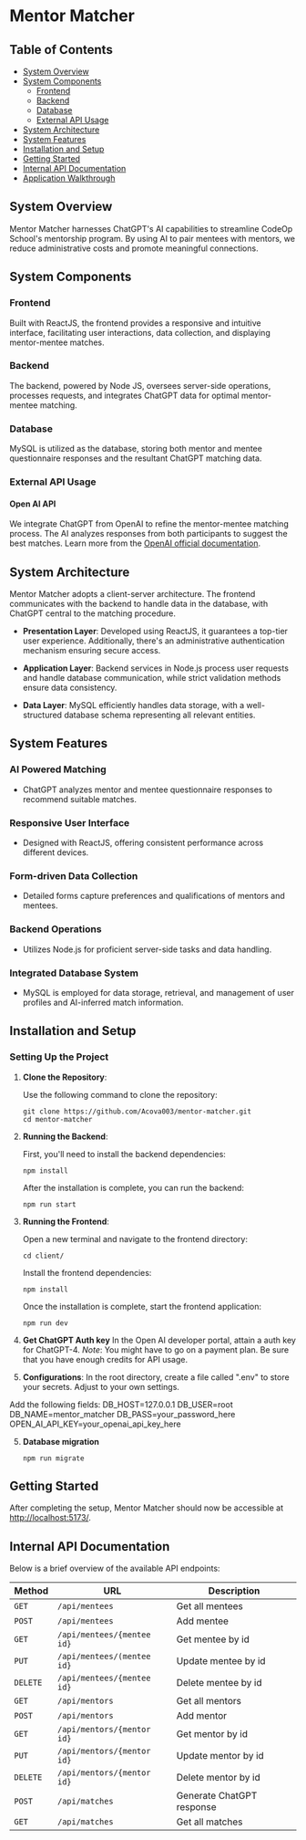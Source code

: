 # Mentor Matcher

## Table of Contents

- [System Overview](#system-overview)
- [System Components](#system-components)
  - [Frontend](#frontend)
  - [Backend](#backend)
  - [Database](#database)
  - [External API Usage](#external-api-usage)
- [System Architecture](#system-architecture)
- [System Features](#system-features)
- [Installation and Setup](#installation-and-setup)
- [Getting Started](#getting-started)
- [Internal API Documentation](#internal-api-documentation)
- [Application Walkthrough](#application-walkthrough)

## System Overview

Mentor Matcher harnesses ChatGPT's AI capabilities to streamline CodeOp School's mentorship program. By using AI to pair mentees with mentors, we reduce administrative costs and promote meaningful connections.

## System Components

### Frontend

Built with ReactJS, the frontend provides a responsive and intuitive interface, facilitating user interactions, data collection, and displaying mentor-mentee matches.

### Backend

The backend, powered by Node JS, oversees server-side operations, processes requests, and integrates ChatGPT data for optimal mentor-mentee matching.

### Database

MySQL is utilized as the database, storing both mentor and mentee questionnaire responses and the resultant ChatGPT matching data.

### External API Usage

#### Open AI API

We integrate ChatGPT from OpenAI to refine the mentor-mentee matching process. The AI analyzes responses from both participants to suggest the best matches. Learn more from the [OpenAI official documentation](https://platform.openai.com/docs/guides/gpt).

## System Architecture

Mentor Matcher adopts a client-server architecture. The frontend communicates with the backend to handle data in the database, with ChatGPT central to the matching procedure.

- **Presentation Layer**: Developed using ReactJS, it guarantees a top-tier user experience. Additionally, there's an administrative authentication mechanism ensuring secure access.
  
- **Application Layer**: Backend services in Node.js process user requests and handle database communication, while strict validation methods ensure data consistency.
  
- **Data Layer**: MySQL efficiently handles data storage, with a well-structured database schema representing all relevant entities.

## System Features

### AI Powered Matching

- ChatGPT analyzes mentor and mentee questionnaire responses to recommend suitable matches.

### Responsive User Interface

- Designed with ReactJS, offering consistent performance across different devices.

### Form-driven Data Collection

- Detailed forms capture preferences and qualifications of mentors and mentees.

### Backend Operations

- Utilizes Node.js for proficient server-side tasks and data handling.

### Integrated Database System

- MySQL is employed for data storage, retrieval, and management of user profiles and AI-inferred match information.
  
## Installation and Setup

### Setting Up the Project

1. **Clone the Repository**: 

    Use the following command to clone the repository:

    ```
    git clone https://github.com/Acova003/mentor-matcher.git
    cd mentor-matcher
    ```

2. **Running the Backend**:

    First, you'll need to install the backend dependencies:

    ```
    npm install
    ```

    After the installation is complete, you can run the backend:

    ```
    npm run start
    ```

3. **Running the Frontend**:

    Open a new terminal and navigate to the frontend directory:

    ```
    cd client/
    ```

    Install the frontend dependencies:

    ```
    npm install
    ```

    Once the installation is complete, start the frontend application:

    ```
    npm run dev
    ```
4. **Get ChatGPT Auth key**
   In the Open AI developer portal, attain a auth key for ChatGPT-4. *Note*: You might have to go on a payment plan. Be sure that you have enough credits for API usage.
   
6. **Configurations**:
    In the root directory, create a file called ".env" to store your secrets. Adjust to your own settings.

Add the following fields:
  DB_HOST=127.0.0.1
  DB_USER=root
  DB_NAME=mentor_matcher
  DB_PASS=your_password_here
OPEN_AI_API_KEY=your_openai_api_key_here

5. **Database migration**
   ```
   npm run migrate
   ```

## Getting Started

After completing the setup, Mentor Matcher should now be accessible at [http://localhost:5173/](http://localhost:5173/).

## Internal API Documentation

Below is a brief overview of the available API endpoints:

| Method   | URL                        | Description               |
| -------- | -------------------------- | ------------------------- |
| `GET`    | `/api/mentees`             | Get all mentees           |
| `POST`   | `/api/mentees`             | Add mentee                |
| `GET`    | `/api/mentees/{mentee id}` | Get mentee by id          |
| `PUT`    | `/api/mentees/(mentee id}` | Update mentee by id       |
| `DELETE` | `/api/mentees/{mentee id}` | Delete mentee by id       |
| `GET`    | `/api/mentors`             | Get all mentors           |
| `POST`   | `/api/mentors`             | Add mentor                |
| `GET`    | `/api/mentors/{mentor id}` | Get mentor by id          |
| `PUT`    | `/api/mentors/{mentor id}` | Update mentor by id       |
| `DELETE` | `/api/mentors/{mentor id}` | Delete mentor by id       |
| `POST`   | `/api/matches`             | Generate ChatGPT response |
| `GET`    | `/api/matches`             | Get all matches           |

